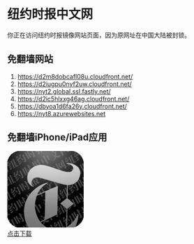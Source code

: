 <h1>纽约时报中文网</h1>
<p>你正在访问纽约时报镜像网站页面，因为原网址在中国大陆被封锁。</p>
<h2>免翻墙网站</h2>
<ol>
<li><a href="https://d2m8dobcafl08u.cloudfront.net/" target="1">https://d2m8dobcafl08u.cloudfront.net/</a></li>
<li><a href="https://d2iugpu0nyf2uw.cloudfront.net/" target="2">https://d2iugpu0nyf2uw.cloudfront.net/</a></li>
<li><a href="https://nyt2.global.ssl.fastly.net/" target="3">https://nyt2.global.ssl.fastly.net/</a></li>
<li><a href="https://d2ic5hlxxg46ag.cloudfront.net/" target="4">https://d2ic5hlxxg46ag.cloudfront.net/</a></li>
<li><a href="https://dbyoa1d6fa26y.cloudfront.net/" target="5">https://dbyoa1d6fa26y.cloudfront.net/</a></li>
<li><a href="https://nyt8.azurewebsites.net" target="6">https://nyt8.azurewebsites.net</a></li>
</ol>
<h2>免翻墙iPhone/iPad应用</h2>
<p>
	<a href="https://itunes.apple.com/cn/app/niu-yue-shi-bao-zhong-wen-wang/id807498298?mt=8">
		<img src="icon175x175.jpeg" />
		<br/>点击下载
	</a>
</p>